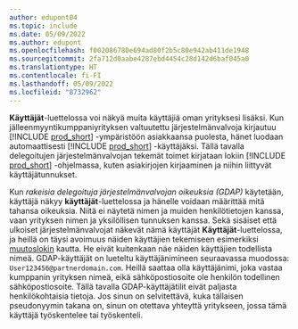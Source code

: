 ```yaml
---
author: edupont04
ms.topic: include
ms.date: 05/09/2022
ms.author: edupont
ms.openlocfilehash: f002086780e694ad80f2b5c80e942ab411de1948
ms.sourcegitcommit: 2fa712d0aabe4287ebd4454c28d142d6baf045a0
ms.translationtype: HT
ms.contentlocale: fi-FI
ms.lasthandoff: 05/09/2022
ms.locfileid: "8732962"
---
```

**Käyttäjät**-luettelossa voi näkyä muita käyttäjiä oman yrityksesi lisäksi. Kun jälleenmyyntikumppaniyrityksen valtuutettu järjestelmänvalvoja kirjautuu [!INCLUDE [prod_short](prod_short.md)] -ympäristöön asiakkaansa puolesta, hänet luodaan automaattisesti [!INCLUDE [prod_short](prod_short.md)] -käyttäjäksi. Tällä tavalla delegoitujen järjestelmänvalvojan tekemät toimet kirjataan lokiin [!INCLUDE [prod_short](prod_short.md)] -ohjelmassa, kuten asiakirjojen kirjaaminen ja niihin liittyvät käyttäjätunnukset.  

Kun *rakeisia delegoituja järjestelmänvalvojan oikeuksia (GDAP)* käytetään, käyttäjä näkyy **käyttäjät**-luettelossa ja hänelle voidaan määrittää mitä tahansa oikeuksia. Niitä ei näytetä nimen ja muiden henkilötietojen kanssa, vaan yrityksen nimen ja yksilöllisen tunnuksen kanssa. Sekä sisäiset että ulkoiset järjestelmänvalvojat näkevät nämä käyttäjät **Käyttäjät**-luettelossa, ja heillä on täysi avoimuus näiden käyttäjien tekemiseen esimerkiksi [muutoslokin](../across-log-changes.md) kautta. He eivät kuitenkaan näe näiden käyttäjien todellista nimeä. GDAP-käyttäjät on lueteltu käyttäjänimineen seuraavassa muodossa: `User123456@partnerdomain.com`. Heillä saattaa olla käyttäjänimi, joka vastaa kumppanin yrityksen nimeä, eikä sähköpostiosoite ole henkilön todellinen sähköpostiosoite. Tällä tavalla GDAP-käyttäjätilit eivät paljasta henkilökohtaisia tietoja. Jos sinun on selvitettävä, kuka tällaisen pseudonyymin takana on, sinun on otettava yhteyttä yritykseen, jossa tämä käyttäjä työskentelee tai työskenteli.  
